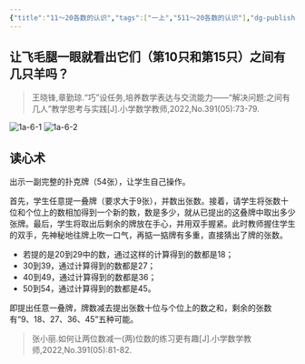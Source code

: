 ```yaml
---
{"title":"11～20各数的认识","tags":["一上","511～20各数的认识"],"dg-publish":true,"permalink":"/5 课时设计/1a 11～20各数的认识/","dgPassFrontmatter":true,"noteIcon":""}
---
```



## 让飞毛腿一眼就看出它们（第10只和第15只）之间有几只羊吗？

> 王晓锋,章勤琼.“巧”设任务,培养数学表达与交流能力——“解决问题:之间有几人”教学思考与实践[J].小学数学教师,2022,No.391(05):73-79.

![1a-6-1](https://r2.edui123.com/2024/02/1a-6-1.jpg)
![1a-6-2](https://r2.edui123.com/2024/02/1a-6-2.jpg)

## 读心术

出示一副完整的扑克牌（54张），让学生自己操作。

首先，学生任意提一叠牌（要求大于9张），并数出张数。接着，请学生将张数十位和个位上的数相加得到一个新的数，数是多少，就从已提出的这叠牌中取出多少张牌。最后，学生将取出后剩余的牌放在手心，并用双手握紧。此时教师握住学生的双手，先神秘地往牌上吹一口气，再掂一掂牌有多重，直接猜出了牌的张数。

- 若提的是20到29中的数，通过这样的计算得到的数都是18；
- 30到39，通过计算得到的数都是27；
- 40到49，通过计算得到的数都是36；
- 50到54，通过计算得到的数都是45。

即提出任意一叠牌，牌数减去提出张数十位与个位上的数之和，剩余的张数有“9、18、27、36、45”五种可能。

> 张小丽.如何让两位数减一(两)位数的练习更有趣[J].小学数学教师,2022,No.391(05):81-82.